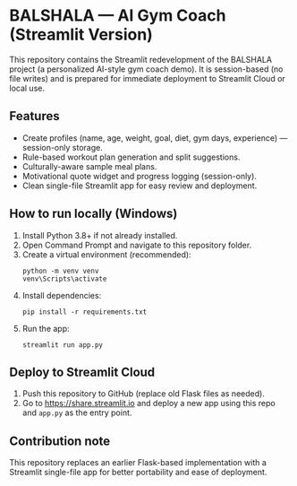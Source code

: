 
# BALSHALA — AI Gym Coach (Streamlit Version)

This repository contains the Streamlit redevelopment of the BALSHALA project (a personalized AI-style gym coach demo). It is session-based (no file writes) and is prepared for immediate deployment to Streamlit Cloud or local use.

## Features
- Create profiles (name, age, weight, goal, diet, gym days, experience) — session-only storage.
- Rule-based workout plan generation and split suggestions.
- Culturally-aware sample meal plans.
- Motivational quote widget and progress logging (session-only).
- Clean single-file Streamlit app for easy review and deployment.

## How to run locally (Windows)
1. Install Python 3.8+ if not already installed.
2. Open Command Prompt and navigate to this repository folder.
3. Create a virtual environment (recommended):
   ```
   python -m venv venv
   venv\Scripts\activate
   ```
4. Install dependencies:
   ```
   pip install -r requirements.txt
   ```
5. Run the app:
   ```
   streamlit run app.py
   ```

## Deploy to Streamlit Cloud
1. Push this repository to GitHub (replace old Flask files as needed).
2. Go to https://share.streamlit.io and deploy a new app using this repo and `app.py` as the entry point.

## Contribution note
This repository replaces an earlier Flask-based implementation with a Streamlit single-file app for better portability and ease of deployment.
